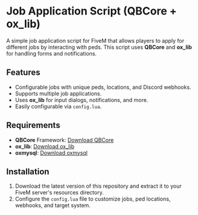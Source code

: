 
# Job Application Script (QBCore + ox_lib)

A simple job application script for FiveM that allows players to apply for different jobs by interacting with peds. This script uses **QBCore** and **ox_lib** for handling forms and notifications.


## Features
- Configurable jobs with unique peds, locations, and Discord webhooks.
- Supports multiple job applications.
- Uses **ox_lib** for input dialogs, notifications, and more.
- Easily configurable via `config.lua`.

## Requirements
- **QBCore** Framework: [Download QBCore](https://github.com/qbcore-framework)
- **ox_lib**: [Download ox_lib](https://github.com/overextended/ox_lib)  
- **oxmysql**: [Download oxmysql](https://github.com/overextended/oxmysql)

## Installation

1. Download the latest version of this repository and extract it to your FiveM server's resources directory.
2. Configure the `config.lua` file to customize jobs, ped locations, webhooks, and target system.
